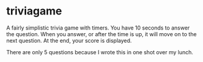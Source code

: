 # triviagame


A fairly simplistic trivia game with timers.
You have 10 seconds to answer the question.
When you answer, or after the time is up, it will move on to the next question.
At the end, your score is displayed.

There are only 5 questions because I wrote this in one shot over my lunch.
